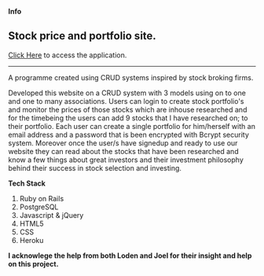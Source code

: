 
**Info**

## Stock price and portfolio site.
[Click Here](https://glacial-earth-74336.herokuapp.com/) to access the application.
___
A programme created using CRUD systems inspired by stock broking firms.

Developed this website on a CRUD system with 3 models using on to one and one to many associations.
Users can login to create stock portfolio's and monitor the prices of those stocks which are inhouse researched and for the timebeing the users can add 9 stocks that I have researched on; to their portfolio. Each user can create a single portfolio for him/herself with an email address and a password that is been encrypted with Bcrypt security system. Moreover once the user/s have signedup and ready to use our website they can read about the stocks that have been researched and know a few things about great investors and their investment philosophy behind their success in stock selection and investing.

**Tech Stack**
1. Ruby on Rails
2. PostgreSQL
3. Javascript & jQuery
4. HTML5
5. CSS
6. Heroku

**I acknowlege the help from both Loden and Joel for their insight and help on this project.**